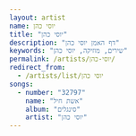 ```yaml
---
layout: artist
name: יוסי כהן
title: "יוסי כהן"
description: "דף האמן יוסי כהן"
keywords: "שירים, מוזיקה, יוסי כהן"
permalink: /artists/יוסי-כהן/
redirect_from:
  - /artists/list/יוסי כהן
songs:
  - number: "32797"
    name: "אשת חיל"
    album: "סינגלים"
    artist: "יוסי כהן"
---
```


